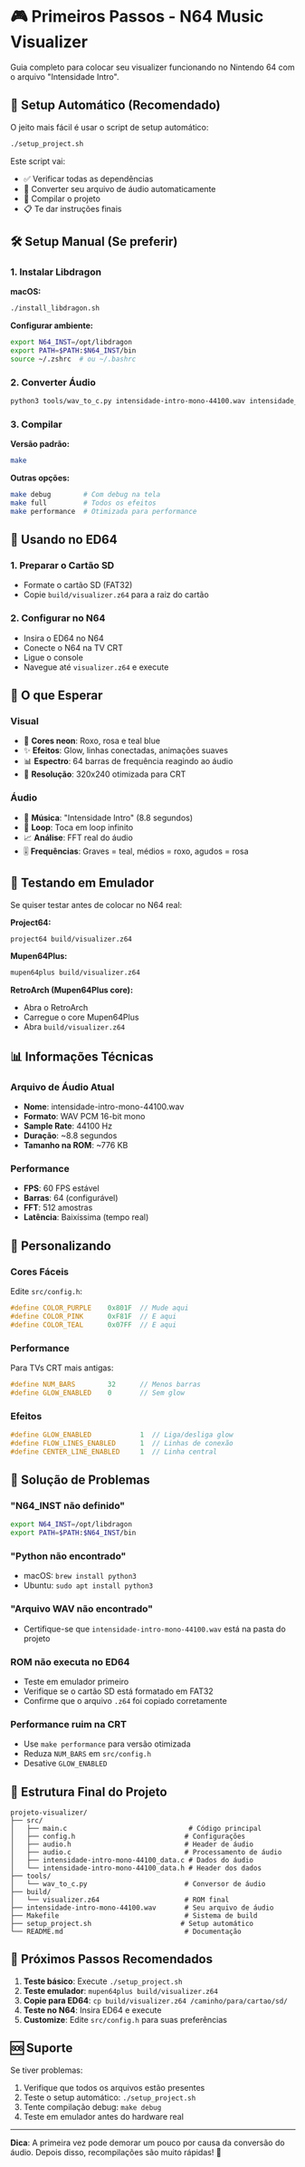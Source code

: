 # 🎮 Primeiros Passos - N64 Music Visualizer

Guia completo para colocar seu visualizer funcionando no Nintendo 64 com o arquivo "Intensidade Intro".

## 🚀 Setup Automático (Recomendado)

O jeito mais fácil é usar o script de setup automático:

```bash
./setup_project.sh
```

Este script vai:
- ✅ Verificar todas as dependências
- 🎵 Converter seu arquivo de áudio automaticamente
- 🔨 Compilar o projeto
- 📋 Te dar instruções finais

## 🛠️ Setup Manual (Se preferir)

### 1. Instalar Libdragon

**macOS:**
```bash
./install_libdragon.sh
```

**Configurar ambiente:**
```bash
export N64_INST=/opt/libdragon
export PATH=$PATH:$N64_INST/bin
source ~/.zshrc  # ou ~/.bashrc
```

### 2. Converter Áudio

```bash
python3 tools/wav_to_c.py intensidade-intro-mono-44100.wav intensidade_audio
```

### 3. Compilar

**Versão padrão:**
```bash
make
```

**Outras opções:**
```bash
make debug        # Com debug na tela
make full         # Todos os efeitos
make performance  # Otimizada para performance
```

## 📱 Usando no ED64

### 1. Preparar o Cartão SD
- Formate o cartão SD (FAT32)
- Copie `build/visualizer.z64` para a raiz do cartão

### 2. Configurar no N64
- Insira o ED64 no N64
- Conecte o N64 na TV CRT
- Ligue o console
- Navegue até `visualizer.z64` e execute

## 🎵 O que Esperar

### Visual
- 🌈 **Cores neon**: Roxo, rosa e teal blue
- ✨ **Efeitos**: Glow, linhas conectadas, animações suaves
- 📊 **Espectro**: 64 barras de frequência reagindo ao áudio
- 🎯 **Resolução**: 320x240 otimizada para CRT

### Áudio
- 🎼 **Música**: "Intensidade Intro" (8.8 segundos)
- 🔄 **Loop**: Toca em loop infinito
- 📈 **Análise**: FFT real do áudio
- 🎚️ **Frequências**: Graves = teal, médios = roxo, agudos = rosa

## 🧪 Testando em Emulador

Se quiser testar antes de colocar no N64 real:

**Project64:**
```bash
project64 build/visualizer.z64
```

**Mupen64Plus:**
```bash
mupen64plus build/visualizer.z64
```

**RetroArch (Mupen64Plus core):**
- Abra o RetroArch
- Carregue o core Mupen64Plus
- Abra `build/visualizer.z64`

## 📊 Informações Técnicas

### Arquivo de Áudio Atual
- **Nome**: intensidade-intro-mono-44100.wav
- **Formato**: WAV PCM 16-bit mono
- **Sample Rate**: 44100 Hz
- **Duração**: ~8.8 segundos
- **Tamanho na ROM**: ~776 KB

### Performance
- **FPS**: 60 FPS estável
- **Barras**: 64 (configurável)
- **FFT**: 512 amostras
- **Latência**: Baixíssima (tempo real)

## 🎨 Personalizando

### Cores Fáceis
Edite `src/config.h`:
```c
#define COLOR_PURPLE    0x801F  // Mude aqui
#define COLOR_PINK      0xF81F  // E aqui
#define COLOR_TEAL      0x07FF  // E aqui
```

### Performance
Para TVs CRT mais antigas:
```c
#define NUM_BARS        32      // Menos barras
#define GLOW_ENABLED    0       // Sem glow
```

### Efeitos
```c
#define GLOW_ENABLED            1  // Liga/desliga glow
#define FLOW_LINES_ENABLED      1  // Linhas de conexão
#define CENTER_LINE_ENABLED     1  // Linha central
```

## 🔧 Solução de Problemas

### "N64_INST não definido"
```bash
export N64_INST=/opt/libdragon
export PATH=$PATH:$N64_INST/bin
```

### "Python não encontrado"
- macOS: `brew install python3`
- Ubuntu: `sudo apt install python3`

### "Arquivo WAV não encontrado"
- Certifique-se que `intensidade-intro-mono-44100.wav` está na pasta do projeto

### ROM não executa no ED64
- Teste em emulador primeiro
- Verifique se o cartão SD está formatado em FAT32
- Confirme que o arquivo `.z64` foi copiado corretamente

### Performance ruim na CRT
- Use `make performance` para versão otimizada
- Reduza `NUM_BARS` em `src/config.h`
- Desative `GLOW_ENABLED`

## 📂 Estrutura Final do Projeto

```
projeto-visualizer/
├── src/
│   ├── main.c                              # Código principal
│   ├── config.h                           # Configurações
│   ├── audio.h                            # Header de áudio
│   ├── audio.c                            # Processamento de áudio
│   ├── intensidade-intro-mono-44100_data.c # Dados do áudio
│   └── intensidade-intro-mono-44100_data.h # Header dos dados
├── tools/
│   └── wav_to_c.py                        # Conversor de áudio
├── build/
│   └── visualizer.z64                     # ROM final
├── intensidade-intro-mono-44100.wav       # Seu arquivo de áudio
├── Makefile                               # Sistema de build
├── setup_project.sh                      # Setup automático
└── README.md                              # Documentação
```

## 🎯 Próximos Passos Recomendados

1. **Teste básico**: Execute `./setup_project.sh`
2. **Teste emulador**: `mupen64plus build/visualizer.z64`
3. **Copie para ED64**: `cp build/visualizer.z64 /caminho/para/cartao/sd/`
4. **Teste no N64**: Insira ED64 e execute
5. **Customize**: Edite `src/config.h` para suas preferências

## 🆘 Suporte

Se tiver problemas:
1. Verifique que todos os arquivos estão presentes
2. Teste o setup automático: `./setup_project.sh`
3. Tente compilação debug: `make debug`
4. Teste em emulador antes do hardware real

---

**Dica**: A primeira vez pode demorar um pouco por causa da conversão do áudio. Depois disso, recompilações são muito rápidas! 🚀 